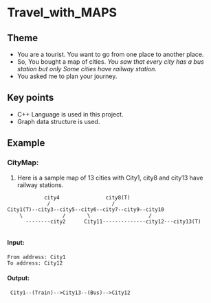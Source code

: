 # Travel_with_MAPS 

## Theme  
* You are a tourist. You want to go from one place to another place.  
* So, You bought a map of cities. _You saw that every city has a bus station but only Some cities have railway station._  
* You asked me to plan your journey.  

## Key points  
* C++ Language is used in this project.
* Graph data structure is used.

## Example  
### CityMap:  
1) Here is a sample map of 13 cities with City1, city8 and city13 have railway stations.  
 ```
             city4               city8(T)
              /                    /
 City1(T)--city3--city5--city6--city7--city9--city10
     \             /       \                   /
       --------city2      City11--------------city12---city13(T)
                 
 ```  
#### Input:  
    From address: City1
    To address: City12
#### Output:
     City1--(Train)-->City13--(Bus)-->City12
